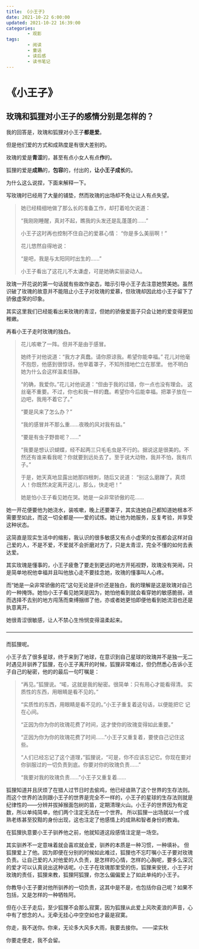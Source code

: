 ```yaml
---
title: 《小王子》
date: 2021-10-22 6:00:00
updated: 2021-10-22 16:39:00
categories:
        - 观影
tags:
        - 阅读
        - 童话
        - 读后感
        - 读书笔记
---
```


# 《小王子》

## 玫瑰和狐狸对小王子的感情分别是怎样的？

我的回答是，玫瑰和狐狸对小王子**都是爱**。

但是他们爱的方式和成熟度是有很大差别的。

玫瑰的爱是**青涩**的，甚至有点小女人有点**作**的。

狐狸的爱是**成熟**的，**包容**的，付出的，**让小王子成长**的。

为什么这么说捏，下面来解释一下。

写玫瑰时已经用了大量的铺垫，然而玫瑰的出场却不免让让人有点失望。

> 她已经精细地做了那么长的准备工作，却打着哈欠说道：
>
> “我刚刚睡醒，真对不起，瞧我的头发还是乱蓬蓬的……”
>
> 小王子这时再也控制不住自己的爱慕心情：
> “你是多么美丽啊！”
>
> 花儿悠然自得地说：
>
> “是吧，我是与太阳同时出生的……”
>
> 小王子看出了这花儿不太谦虚，可是她确实丽姿动人。

玫瑰一开花说的第一句话就有些故作姿态，暗示引导小王子去注意她赞美她。虽然识破了玫瑰的故意并不能阻止小王子对玫瑰的爱慕，但玫瑰却因此给小王子留下了骄傲虚荣的印象。

其实这里我们已经能看出来玫瑰的青涩，但她的骄傲爱面子只会让她的爱变得更加稚嫩。

再看小王子走时玫瑰的独白。

> 花儿咳嗽了一阵。但并不是由于感冒。
>
> 她终于对他说道：“我方才真蠢。请你原谅我。希望你能幸福。” 花儿对他毫不抱怨，他感到很惊讶。他举着罩子，不知所措地伫立在那里。 他不明白她为什么会这样温柔恬静。
>
> “的确，我爱你。”花儿对他说道：“但由于我的过错，你一点也没有理会。 这丝毫不重要。不过，你也和我一样的蠢。希望你今后能幸福。把罩子放在一边吧，我用不着它了。”
>
> “要是风来了怎么办？”
>
> “我的感冒并不那么重……夜晚的风对我有益。”
>
> “要是有虫子野兽呢？……”
>
> “我要是想认识蝴蝶，经不起两三只毛毛虫是不行的。据说这是很美的。不然还有谁来看我呢？你就要到远处去了。至于说大动物，我并不怕，我有爪子。”
>
> 于是，她天真地显露出她那四根刺，随后又说道：
> “别这么磨蹭了。真烦人！你既然决定离开这儿，那么，快走吧！”
>
> 她是怕小王子看见她在哭。她是一朵非常骄傲的花……

她一开花便要他为她浇水，装咳嗽，晚上还要罩子，其实连她自己都知道她根本不需要至如此，而这一切全都是——爱的试炼。她让他为她服务，反复考验，并享受这种状态。

这简直是现实生活中的缩影，我认识的很多敏感又有点小虚荣的女孩都会这样对自己爱的人，不是不爱，不爱就不会折磨对方了，只是太青涩，完全不懂的如何去表达爱。

其实玫瑰是懂事的，小王子疲惫了要走到更远的地方开拓视野，玫瑰没有哭闹，只是简单地祝他幸福并且叫他放心走不要挂念她，玫瑰的懂事叫人心疼。

而“她是一朵非常骄傲的花”这句无论是评价还是独白，我的理解是这是玫瑰对自己的一种掩饰。她怕小王子看见她哭是因为，她怕他看到就会看穿她的敏感脆弱，进而选择不去别的地方闯荡而束缚捆绑了他，亦或者她更怕即便他看到她流泪也还是执意离开。

她很青涩很敏感，让人不禁心生怜悯变得温柔起来。

————————————————————————————————————

而狐狸呢。

小王子去了很多星球，终于来到了地球，在意识到自己星球的玫瑰并不是独一无二时遇见并驯养了狐狸，在小王子离开的时候，狐狸非常难过，但仍然悉心告诉小王子自己的秘密，他的的最后一句叮嘱是：

> “再见。”狐狸说。“喏，这就是我的秘密。很简单：只有用心才能看得清。 实质性的东西，用眼睛是看不见的。”
>
> “实质性的东西，用眼睛是看不见的。”小王子重复着这句话，以便能把它 记在心间。
>
> “正因为你为你的玫瑰花费了时间，这才使你的玫瑰变得如此重要。”
>
> “正因为你为你的玫瑰花费了时间……”小王子又重复着，要使自己记住这些。
>
> “人们已经忘记了这个道理，”狐狸说，“可是，你不应该忘记它。你现在要对你驯服过的一切负责到底。你要对你的玫瑰负责……”
>
> “我要对我的玫瑰负责……”小王子又重复着……

狐狸知道并且厌烦了在猎人过节日时去偷鸡，他已经谙熟了这个世界的生存法则。而这个世界的法则跟小王子的世界是完全不一样的，小王子的星球的生存法则就是纪律性的——分辨并拔掉猴面包树的苗，定期清理火山。小王子的世界因为有定数，所以单纯简单，他们两个注定无法在一个世界。
所以狐狸一出场就以一个成熟老练甚至狡黠的身份出现，这也注定了他感情上的成熟和智者身份的教诲。

在狐狸执意要小王子驯养他之前，他就知道这段感情注定是一场空。

其实驯养不一定意味着就会喜欢就会爱，驯养的本质是一种习惯，一种填补。
但狐狸爱上了他。因为即便在分别的时候如此难过，狐狸也不忘叮嘱小王子要对玫瑰负责。让自己爱的人对他爱的人负责，是怎样的心情，怎样的心胸呢，要多么深沉的爱才可以认真说出这种话呢。小王子在玫瑰那里受的伤，狐狸来安抚，小王子对玫瑰的责任，狐狸来教，狐狸阿狐狸，你怎么偏偏爱上了如此单纯的小王子。

你教导小王子要对他所驯养的一切负责，这其中是不是，也包括你自己呢？如果不包括，又是怎样的一种牺牲阿。

但在小王子走后，至少狐狸不会那么寂寞，因为狐狸从此爱上风吹麦浪的声音，心中有了想念的人。无牵无挂心中空空如也才最是寂寞。

你走，我不送你。你来，无论多大风多大雨，我要去接你。
——梁实秋

你要走便走，我不会留。
